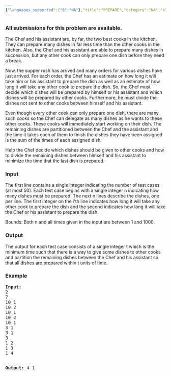 ```yaml
---
{"languages_supported":{"0":"NA"},"title":"PREPARE","category":"NA","old_version":true,"problem_code":"PREPARE","tags":{"0":"NA"},"layout":"problem"}
---
```


<h3> All submissions for this problem are available. </h3><p>The Chef and his assistant are, by far, the two best cooks in the kitchen. They can prepare many dishes in far less time than the other cooks in the kitchen. Also, the Chef and his assistant are able to prepare many dishes in succession, but any other cook can only prepare one dish before they need a break.</p>
<p>Now, the supper rush has arrived and many orders for various dishes have just arrived. For each order, the Chef has an estimate on how long it will take him or his assistant to prepare the dish as well as an estimate of how long it will take any other cook to prepare the dish. So, the Chef must decide which dishes will be prepared by himself or his assistant and which dishes will be prepared by other cooks. Furthermore, he must divide the dishes not sent to other cooks between himself and his assistant.</p>
<p>Even though every other cook can only prepare one dish, there are many such cooks so the Chef can delegate as many dishes as he wants to these other cooks. These cooks will immediately start working on their dish. The remaining dishes are partitioned between the Chef and the assistant and the time it takes each of them to finish the dishes they have been assigned is the sum of the times of each assigned dish.</p>
<p>Help the Chef decide which dishes should be given to other cooks and how to divide the remaining dishes between himself and his assistant to minimize the time that the last dish is prepared.</p>
<h3>Input</h3>
<p>The first line contains a single integer indicating the number of test cases (at most 50). Each test case begins with a single integer n indicating how many dishes must be prepared. The next n lines describe the dishes, one per line. The first integer on the i'th line indicates how long it will take any other cook to prepare the dish and the second indicates how long it will take the Chef or his assistant to prepare the dish.</p>
<p>Bounds: Both n and all times given in the input are between 1 and 1000.</p>
<h3>Output</h3>
<p>The output for each test case consists of a single integer t which is the minimum time such that there is a way to give some dishes to other cooks and partition the remaining dishes between the Chef and his assistant so that all dishes are prepared within t units of time.</p>
<h3>Example</h3>
<pre><b>Input:</b>
2
7
10 1
10 2
10 1
10 2
10 1
3 1
3 1
3
1 2
1 3
1 4

<b>Output:</b>
4
1
</pre>
<p></p>    